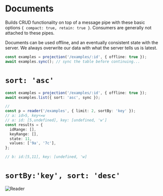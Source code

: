 # Documents

Builds CRUD functionality on top of a message pipe with these basic options `{ compact: true, retain: true }`. Consumers
are generally not attached to these pipes.

Documents can be used offline, and an eventually consistent state with the server. We always overwrite our data with
what the server tells us is latest.

```typescript
const examples = projection('/examples/:id', { offline: true });
await examples.sync(); // sync the table before continuing...
```

# `sort: 'asc'`

```typescript
const examples = projection('/examples/:id', { offline: true });
await examples.list({ sort: 'asc', sync });
```

```typescript
//
const p = reader('/examples', { limit: 2, sortBy: 'key' });
// a: id>5, key<=w
// a: id: [5,undefined], key: [undefined, 'w']
const results = {
  idRange: [],
  keyRange: [],
  state: 11,
  values: ['9a', '7c'],
};

// b: id:[5,11], key: [undefined, 'w]
```

# `sortBy:'key', sort: 'desc'`

![Reader](reader-key-desc.drawio.svg)
